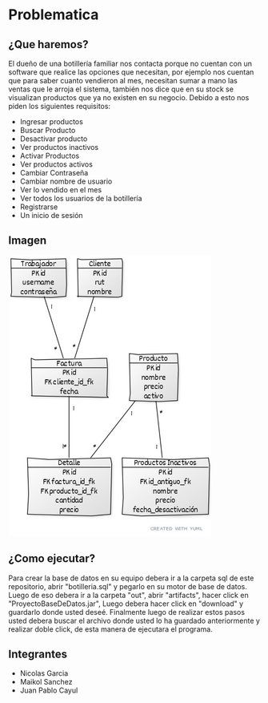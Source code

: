 # Problematica
## ¿Que haremos?
El dueño de una botillería familiar nos contacta porque no cuentan con un software que realice las opciones que necesitan, por ejemplo nos cuentan que para saber cuanto vendieron al mes, necesitan sumar a mano las ventas que le arroja el sistema, también nos dice que en su stock se visualizan productos que ya no existen en su negocio.
Debido a esto nos piden los siguientes requisitos:

*  Ingresar productos
*  Buscar Producto
*  Desactivar producto
*  Ver productos inactivos
*  Activar Productos
*  Ver productos activos
*  Cambiar Contraseña
*  Cambiar nombre de usuario
*  Ver lo vendido en el mes
*  Ver todos los usuarios de la botillería
*  Registrarse
*  Un inicio de sesión

## Imagen

![alt text]( https://github.com/Nicolas11Garcia/Proyecto-Base-de-datos/blob/main/sql/Modelo%20E-R%20Final.jpg)

## ¿Como ejecutar?
Para crear la base de datos en su equipo debera ir a la carpeta sql de este repositorio, abrir "botilleria.sql" y pegarlo en su motor de base de datos. Luego de eso debera ir a la carpeta "out", abrir "artifacts", hacer click en "ProyectoBaseDeDatos.jar", Luego debera hacer click en "download" y guardarlo donde usted deseé.
Finalmente luego de realizar estos pasos usted debera buscar el archivo donde usted lo ha guardado anteriormente y realizar doble click, de esta manera de ejecutara el programa.

## Integrantes
* Nicolas Garcia
* Maikol Sanchez
* Juan Pablo Cayul


